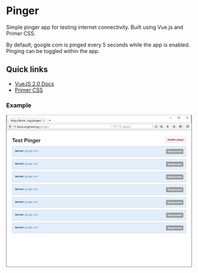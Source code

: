 # Pinger

Simple pinger app for testing internet connectivity. Built using Vue.js and Primer CSS.

By default, google.com is pinged every 5 seconds while the app is enabled. Pinging can be toggled within the app.

## Quick links

- [VueJS 2.0 Docs](http://vuejs.org/guide/)
- [Primer CSS](http://primercss.io/)

### Example

![example](img/pinger.png)
